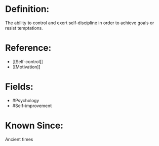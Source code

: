 

# Definition:
The ability to control and exert self-discipline in order to achieve goals or resist temptations.

# Reference:
- [[Self-control]]
- [[Motivation]]

# Fields: 
- #Psychology
- #Self-improvement

# Known Since:
Ancient times

